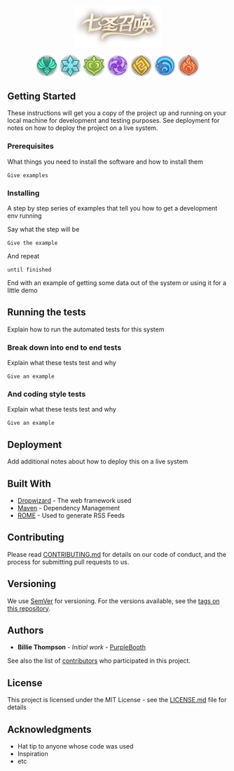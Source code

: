 <p align='center'>
  <img src='.github/image/tcg_logo.png' alt='' width='200'/>
<p>

<p align='center'>
  <img src='.github/image/element/anemo.png' alt='' width='50'/>
  <img src='.github/image/element/cryo.png' alt='' width='50'/>
  <img src='.github/image/element/dendro.png' alt='' width='50'/>
  <img src='.github/image/element/electro.png' alt='' width='50'/>
  <img src='.github/image/element/geo.png' alt='' width='50'/>
  <img src='.github/image/element/hydro.png' alt='' width='50'/>
  <img src='.github/image/element/pyro.png' alt='' width='50'/>
</p>

## Getting Started

These instructions will get you a copy of the project up and running on your local machine for development and testing purposes. See deployment for notes on how to deploy the project on a live system.

### Prerequisites

What things you need to install the software and how to install them

```
Give examples
```

### Installing

A step by step series of examples that tell you how to get a development env running

Say what the step will be

```
Give the example
```

And repeat

```
until finished
```

End with an example of getting some data out of the system or using it for a little demo

## Running the tests

Explain how to run the automated tests for this system

### Break down into end to end tests

Explain what these tests test and why

```
Give an example
```

### And coding style tests

Explain what these tests test and why

```
Give an example
```

## Deployment

Add additional notes about how to deploy this on a live system

## Built With

* [Dropwizard](http://www.dropwizard.io/1.0.2/docs/) - The web framework used
* [Maven](https://maven.apache.org/) - Dependency Management
* [ROME](https://rometools.github.io/rome/) - Used to generate RSS Feeds

## Contributing

Please read [CONTRIBUTING.md](https://gist.github.com/PurpleBooth/b24679402957c63ec426) for details on our code of conduct, and the process for submitting pull requests to us.

## Versioning

We use [SemVer](http://semver.org/) for versioning. For the versions available, see the [tags on this repository](https://github.com/your/project/tags).

## Authors

* **Billie Thompson** - *Initial work* - [PurpleBooth](https://github.com/PurpleBooth)

See also the list of [contributors](https://github.com/your/project/contributors) who participated in this project.

## License

This project is licensed under the MIT License - see the [LICENSE.md](LICENSE.md) file for details

## Acknowledgments

* Hat tip to anyone whose code was used
* Inspiration
* etc
